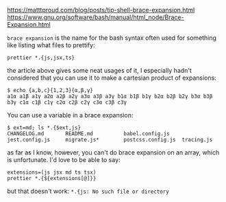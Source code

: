 https://matttproud.com/blog/posts/tip-shell-brace-expansion.html
https://www.gnu.org/software/bash/manual/html_node/Brace-Expansion.html

`brace expansion` is the name for the bash syntax often used for something like listing what files to prettify:

`prettier *.{js,jsx,ts}`

the article above gives some neat usages of it, I especially hadn't considered that you can use it to make a cartesian product of expansions:

```
$ echo {a,b,c}{1,2,3}{α,β,γ}
a1α a1β a1γ a2α a2β a2γ a3α a3β a3γ b1α b1β b1γ b2α b2β b2γ b3α b3β b3γ c1α c1β c1γ c2α c2β c2γ c3α c3β c3γ
```

You can use a variable in a brace expansion:

```
$ ext=md; ls *.{$ext,js}
CHANGELOG.md       README.md          babel.config.js    jest.config.js     migrate.js*        postcss.config.js  tracing.js
```

as far as I know, however, you can't do brace expansion on an array, which is unfortunate. I'd love to be able to say:

```
extensions=(js jsx md ts tsx)
prettier *.{${extensions[@]}}
```

but that doesn't work: `*.{js: No such file or directory`